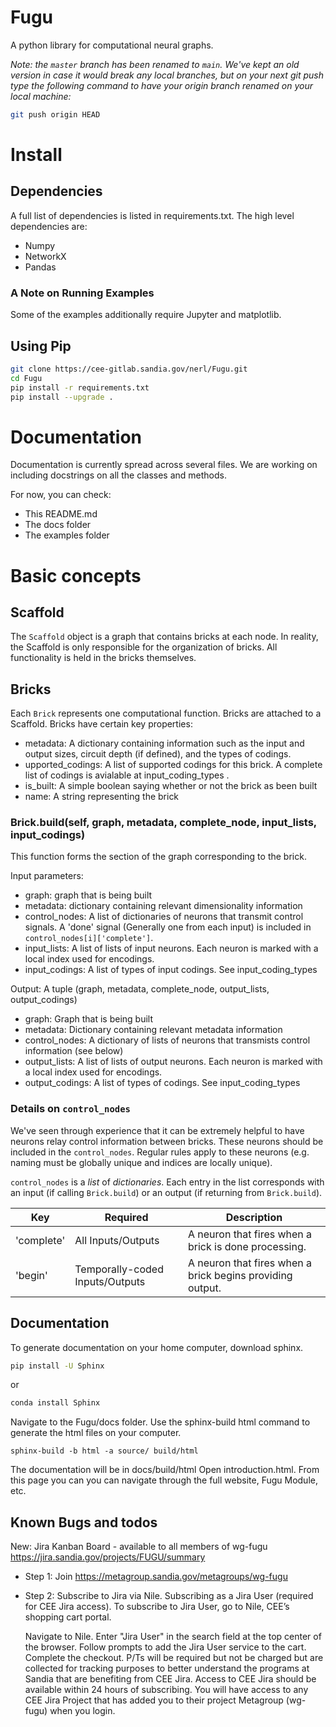 # Fugu
A python library for computational neural graphs.

_Note: the `master` branch has been renamed to `main`. We've kept an old version in case it would break any local branches, but on your next git push type the following command to have your origin branch renamed on your local machine:_
```bash
git push origin HEAD
```

# Install

## Dependencies
A full list of dependencies is listed in requirements.txt.  The high level dependencies are:

- Numpy
- NetworkX
- Pandas

### A Note on Running Examples

Some of the examples additionally require Jupyter and matplotlib.


## Using Pip
```bash
git clone https://cee-gitlab.sandia.gov/nerl/Fugu.git
cd Fugu
pip install -r requirements.txt
pip install --upgrade .
```

# Documentation
Documentation is currently spread across several files.  We are working on including docstrings on all the classes and methods.

For now, you can check:
- This README.md
- The docs folder
- The examples folder

# Basic concepts

## Scaffold

The `Scaffold` object is a graph that contains bricks at each node.  In reality, the Scaffold is only responsible for the organization of bricks.  All functionality is held in the bricks themselves.


## Bricks

Each `Brick` represents one computational function.  Bricks are attached to a Scaffold.  Bricks have certain key properties:

- metadata:  A dictionary containing information such as the input and output sizes, circuit depth (if defined), and the types of codings.
- upported_codings:  A list of supported codings for this brick. A complete list of codings is avialable at input_coding_types .
- is_built:  A simple boolean saying whether or not the brick as been built
- name: A string representing the brick

### Brick.build(self, graph, metadata, complete_node, input_lists, input_codings)

This function forms the section of the graph corresponding to the brick.

Input parameters:
- graph: graph that is being built
- metadata: dictionary containing relevant dimensionality information
- control_nodes: A list of dictionaries of neurons that transmit control signals. A 'done' signal (Generally one from each input) is included in `control_nodes[i]['complete']`.
- input_lists: A list of lists of input neurons.  Each neuron is marked with a local index used for encodings.
- input_codings: A list of types of input codings.  See input_coding_types

Output:
A tuple (graph, metadata, complete_node, output_lists, output_codings)
- graph: Graph that is being built
- metadata: Dictionary containing relevant metadata information
- control_nodes: A dictionary of lists of neurons that transmists control information (see below)
- output_lists: A list of lists of output neurons.  Each neuron is marked with a local index used for encodings.
- output_codings: A list of types of codings.  See input_coding_types

### Details on `control_nodes`
We've seen through experience that it can be extremely helpful to have neurons relay control
information between bricks.  These neurons should be included in the `control_nodes`.  Regular
rules apply to these neurons (e.g. naming must be globally unique and indices are locally unique).

`control_nodes` is a *list* of *dictionaries*.  Each entry in the list corresponds with
an input (if calling `Brick.build`) or an output (if returning from `Brick.build`).

| Key | Required | Description |
| ------ | ------ | ------ |
| 'complete' | All Inputs/Outputs | A neuron that fires when a brick is done processing. |
| 'begin' | Temporally-coded Inputs/Outputs | A neuron that fires when a brick begins providing output. |


## Documentation
To generate documentation on your home computer, download sphinx.
```bash
pip install -U Sphinx
```
or
```bash
conda install Sphinx
```
Navigate to the Fugu/docs folder.  Use the sphinx-build html command to generate the html files on your computer.
```
sphinx-build -b html -a source/ build/html
```
The documentation will be in docs/build/html
Open introduction.html.  From this page you can you can navigate through the full website, Fugu Module, etc.

## Known Bugs and todos
New:
Jira Kanban Board - available to all members of wg-fugu
https://jira.sandia.gov/projects/FUGU/summary

- Step 1: Join https://metagroup.sandia.gov/metagroups/wg-fugu
- Step 2: Subscribe to Jira via Nile.  Subscribing as a Jira User (required for CEE Jira access).  To subscribe to Jira User, go to Nile, CEE’s shopping cart portal.

    Navigate to Nile.
    Enter "Jira User" in the search field at the top center of the browser.
    Follow prompts to add the Jira User service to the cart.
    Complete the checkout. P/Ts will be required but not be charged but are collected for tracking purposes to better understand the programs at Sandia that are benefiting from CEE Jira.
    Access to CEE Jira should be available within 24 hours of subscribing. You will have access to any CEE Jira Project that has added you to their project Metagroup (wg-fugu) when you login.
